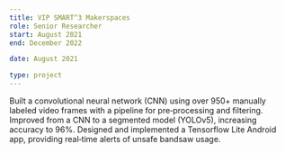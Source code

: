```yaml
---
title: VIP SMART^3 Makerspaces
role: Senior Researcher
start: August 2021
end: December 2022

date: August 2021

type: project
---
```


Built a convolutional neural network (CNN) using over 950+ manually labeled video frames with a pipeline for pre‑processing and filtering. Improved from a CNN to a segmented model (YOLOv5), increasing accuracy to 96%. Designed and implemented a Tensorflow Lite Android app, providing real‑time alerts of unsafe bandsaw usage.
